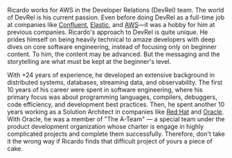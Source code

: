 Ricardo works for AWS in the Developer Relations (DevRel) team. The world of DevRel is his current passion. Even before doing DevRel as a full-time job at companies like [Confluent](https://www.confluent.io), [Elastic](https://www.elastic.co), and [AWS](https://aws.amazon.com)—it was a hobby for him at previous companies. Ricardo's approach to DevRel is quite unique. He prides himself on being heavily technical to amaze developers with deep dives on core software engineering, instead of focusing only on beginner content. To him, the content may be advanced. But the messaging and the storytelling are what must be kept at the beginner's level.

With +24 years of experience, he developed an extensive background in distributed systems, databases, streaming data, and observability. The first 10 years of his career were spent in software engineering, where his primary focus was about programming languages, compilers, debuggers, code efficiency, and development best practices. Then, he spent another 10 years working as a Solution Architect in companies like [Red Hat](https://www.redhat.com) and [Oracle](https://www.oracle.com). With Oracle, he was a member of "The A-Team" — a special team under the product development organization whose charter is engage in highly complicated projects and complete them successfully. Therefore, don't take it the wrong way if Ricardo finds that difficult project of yours a piece of cake.
